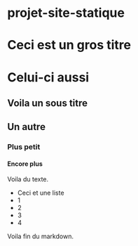 # projet-site-statique
# Ceci est un gros titre
# Celui-ci aussi 
## Voila un sous titre 
## Un autre
### Plus petit 
#### Encore plus

Voila du texte.

* Ceci et une liste 
* 1
* 2
* 3
* 4

Voila fin du markdown.

